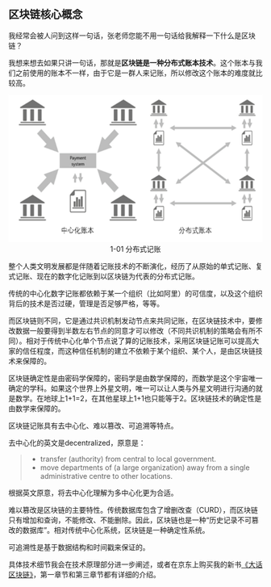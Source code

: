## 区块链核心概念

我经常会被人问到这样一句话，张老师您能不用一句话给我解释一下什么是区块链？

我想来想去如果只讲一句话，那就是**区块链是一种分布式账本技术**。这个账本与我们之前使用的账本不一样，由于它是一群人来记账，所以修改这个账本的难度就比较高。

<div align=center>

![大话区块链](pic/distributed.png "分布式记账") 
1-01 分布式记账
</div>

整个人类文明发展都是伴随着记账技术的不断演化，经历了从原始的单式记账、复式记账、现在的数字化记账到以区块链为代表的分布式记账。

传统的中心化数字记账都依赖于某一个组织（比如阿里）的可信度，以及这个组织背后的技术是否过硬，管理是否足够严格，等等。

而区块链则不同，它是通过共识机制发动节点来共同记账，在区块链技术中，要修改数据一般要得到半数左右节点的同意才可以修改（不同共识机制的策略会有所不同）。相对于传统中心化单个节点说了算的记账技术，采用区块链记账可以提高大家的信任程度，而这种信任机制的建立不依赖于某个组织、某个人，是由区块链技术来保障的。

区块链确定性是由密码学保障的，密码学是由数学保障的，而数学是这个宇宙唯一确定的学科。如果这个世界上外星文明，唯一可以让人类与外星文明进行沟通的就是数学。在地球上1+1=2，在其他星球上1+1也只能等于2。区块链技术的确定性是由数学来保障的。

区块链记账具有去中心化、难以篡改、可追溯等特点。

去中心化的英文是decentralized，原意是：
>* transfer (authority) from central to local government.
>* move departments of (a large organization) away from a single administrative centre to other locations.

根据英文原意，将去中心化理解为多中心化更为合适。

难以篡改是区块链的主要特性。传统数据库包含了增删改查（CURD），而区块链只有增加和查询，不能修改、不能删除。因此，区块链也是一种“历史记录不可篡改的数据库”。相对传统中心化系统，区块链是一种确定性系统。

可追溯性是基于数据结构和时间戳来保证的。

具体技术细节我会在技术原理部分进一步阐述，或者在京东上购买我的新书[《大话区块链》](https://item.jd.com/12719282.html)，第一章节和第三章节都有详细的介绍。
